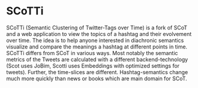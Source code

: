 # SCoTTi
SCoTTi (Semantic Clustering of Twitter-Tags over Time) is a fork of SCoT and a web application to view the topics of a hashtag and their evolvement over time. The idea is to help anyone interested in diachronic semantics visualize and compare the meanings a hashtag at different points in time. SCoTTi differs from SCoT in various ways. Most notably the semantic metrics of the Tweets are calculated with a different backend-technology (Scot uses JoBim, Scotti uses Embeddings with optimized settings for tweets). Further, the time-slices are different. Hashtag-semantics change much more quickly than news or books which are main domain for SCoT. 
